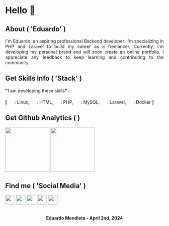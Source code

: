 # Hello 👋

## About ( 'Eduardo' )
<p style="text-align: justify;">I'm Eduardo, an aspiring professional Backend developer. I'm specializing in PHP and Laravel to build my career as a freelancer. Currently, I'm developing my personal brand and will soon create an online portfolio. I appreciate any feedback to keep learning and contributing to the community.</p>


## Get Skills Info ( 'Stack' )
<b>"</b>I am developing these skills<b>" :  
<br>
[</b>
  <img src="https://github.com/mreduum/mreduum/assets/136200861/7ac0186c-f8c9-4554-932e-6ff75e6d6495" height="16"> : Linux, 
  <img src="https://github.com/mreduum/mreduum/assets/136200861/fce9d878-a076-47e0-b73c-865917efc51d" height="16"> : HTML, 
  <img src="https://github.com/mreduum/mreduum/assets/136200861/d6ff7f7d-20aa-4522-8c08-abce6d5ec2e0" height="16"> : PHP, 
  <img src="https://github.com/mreduum/mreduum/assets/136200861/8ac5d9ca-70c2-4fc5-9676-60fc6cac5629" height="16"> : MySQL, 
  <img src="https://github.com/mreduum/mreduum/assets/136200861/0bf25eff-8f7b-4dde-8d8e-f0a9ebc7ef4c" height="16"> : Laravel, 
  <img src="https://github.com/mreduum/mreduum/assets/136200861/f3766593-f019-4a6a-a4e4-cc49ccb63ae7" height="16"> : Docker
<b>]</b>


## Get Github Analytics ( )
<a href="https://github.com/mreduum">
  <img height="140em" src="https://github-readme-stats-eight-theta.vercel.app/api?username=mreduum&show_icons=true&theme=algolia&include_all_commits=true&count_private=true"/>
  <img height="140em" src="https://github-readme-stats-eight-theta.vercel.app/api/top-langs/?username=mreduum&layout=compact&langs_count=4&theme=algolia"/>
</a>


## Find me ( 'Social Media' )

[<img src="https://github.com/mreduum/mreduum/assets/136200861/dfd8bb42-3200-460f-9caa-28aead6c66d3" height="30">](https://linkedin.com/in/mreduum)
[<img src="https://github.com/mreduum/mreduum/assets/136200861/a2d058b3-568c-4f8c-b36f-098cc1efe98e" height="30">](https://facebook.com)
[<img src="https://github.com/mreduum/mreduum/assets/136200861/71429572-e894-4758-b9b8-9c389bc71771" height="30">](https://instagram.com)
[<img src="https://github.com/mreduum/mreduum/assets/136200861/358c9a09-7b83-4667-96f9-abc5d3ff9946" height="30">](https://threads.net)
[<img src="https://github.com/mreduum/mreduum/assets/136200861/29550029-2c9d-40c2-9844-90b3a9927af2" height="30">](https://tiktok.com)
<br>
<br>

<div align="center"><b>Eduardo Mendieta - April 2nd, 2024</b></div>
